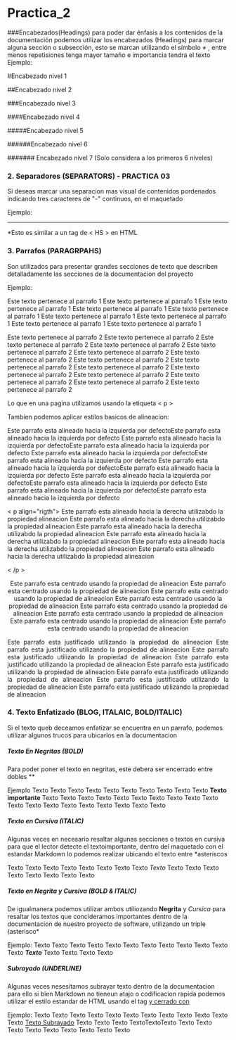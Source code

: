 # Practica_2
###Encabezados(Headings)
para poder dar énfasis a los contenidos de la documentación podemos utilizar los encabezados (Headings) para marcar alguna sección o subsección, esto se marcan utilizando el símbolo ≠ , entre menos repetisiones tenga mayor tamaño e importancia tendra el texto Ejemplo:

#Encabezado nivel 1

##Encabezado nivel 2

###Encabezado nivel 3

####Encabezado nivel 4

#####Encabezado nivel 5

######Encabezado nivel 6

####### Encabezado nivel 7 (Solo considera a los primeros 6 niveles)

### 2. Separadores (SEPARATORS)   - PRACTICA 03

Si deseas marcar una separacion mas visual de contenidos pordenados indicando tres caracteres de "-" continuos, en el maquetado

Ejemplo:

---

*Esto es similar a un tag de < HS > en HTML

### 3. Parrafos (PARAGRPAHS)

Son utilizados para  presentar grandes secciones de texto que describen detalladamente las secciones de la documentacion del proyecto

Ejemplo: 

Este texto pertenece al parrafo 1 Este texto pertenece al parrafo 1 Este texto pertenece al parrafo 1
Este texto pertenece al parrafo 1 Este texto pertenece al parrafo 1 Este texto pertenece al parrafo 1
Este texto pertenece al parrafo 1 Este texto pertenece al parrafo 1 Este texto pertenece al parrafo 1

Este texto pertenece al parrafo 2 Este texto pertenece al parrafo 2 Este texto pertenece al parrafo 2
Este texto pertenece al parrafo 2 Este texto pertenece al parrafo 2 Este texto pertenece al parrafo 2
Este texto pertenece al parrafo 2 Este texto pertenece al parrafo 2 Este texto pertenece al parrafo 2
Este texto pertenece al parrafo 2 Este texto pertenece al parrafo 2 Este texto pertenece al parrafo 2
Este texto pertenece al parrafo 2 Este texto pertenece al parrafo 2 Este texto pertenece al parrafo 2 


Lo que en una pagina utilizamos usando la etiqueta  < p >

Tambien podemos aplicar estilos basicos  de alineacion:

Este parrafo esta alineado hacia la izquierda por defectoEste parrafo esta alineado hacia la izquierda por defecto
Este parrafo esta alineado hacia la izquierda por defectoEste parrafo esta alineado hacia la izquierda por defecto
Este parrafo esta alineado hacia la izquierda por defectoEste parrafo esta alineado hacia la izquierda por defecto
Este parrafo esta alineado hacia la izquierda por defectoEste parrafo esta alineado hacia la izquierda por defecto
Este parrafo esta alineado hacia la izquierda por defectoEste parrafo esta alineado hacia la izquierda por defecto
Este parrafo esta alineado hacia la izquierda por defectoEste parrafo esta alineado hacia la izquierda por defecto

< p  align="rigth">
Este parrafo esta alineado hacia la derecha utilizabdo la propiedad alineacion Este parrafo esta alineado hacia la derecha utilizabdo la propiedad alineacion
Este parrafo esta alineado hacia la derecha utilizabdo la propiedad alineacion Este parrafo esta alineado hacia la derecha utilizabdo la propiedad alineacion
Este parrafo esta alineado hacia la derecha utilizabdo la propiedad alineacion Este parrafo esta alineado hacia la derecha utilizabdo la propiedad alineacion

< /p >

<p align="center ">
Este parrafo esta centrado usando la propiedad de alineacion Este parrafo esta centrado usando la propiedad de alineacion
Este parrafo esta centrado usando la propiedad de alineacion Este parrafo esta centrado usando la propiedad de alineacion
Este parrafo esta centrado usando la propiedad de alineacion Este parrafo esta centrado usando la propiedad de alineacion
Este parrafo esta centrado usando la propiedad de alineacion Este parrafo esta centrado usando la propiedad de alineacion
 
<p align= "justify">
Este parrafo esta justificado utilizando la propiedad de alineacion Este parrafo esta justificado utilizando la propiedad de alineacion
Este parrafo esta justificado utilizando la propiedad de alineacion Este parrafo esta justificado utilizando la propiedad de alineacion
Este parrafo esta justificado utilizando la propiedad de alineacion Este parrafo esta justificado utilizando la propiedad de alineacion
Este parrafo esta justificado utilizando la propiedad de alineacion Este parrafo esta justificado utilizando la propiedad de alineacion
</p>

### 4. Texto Enfatizado (BLOG, ITALAIC, BOLD/ITALIC)
Si el texto queb deceamos enfatizar se encuentra en un parrafo, podemos utilizar algunos trucos para ubicarlos en la documentacion 

##### Texto En Negritas (BOLD)
Para poder poner el texto en negritas, este debera ser encerrado entre dobles **

Ejemplo 
Texto Texto Texto Texto Texto Texto Texto Texto Texto Texto  **Texto importante** Texto Texto Texto Texto Texto Texto Texto Texto Texto
Texto Texto Texto Texto Texto Texto Texto Texto Texto Texto

##### Texto en Cursiva (ITALIC)
Algunas veces en necesario resaltar algunas secciones o textos en cursiva para que el lector detecte el textoimportante, dentro del maquetado con el estandar
Markdown lo podemos realizar ubicando el texto entre *asteriscos

Texto Texto Texto Texto Texto Texto Texto Texto  *Texto* Texto Texto Texto Texto Texto Texto Texto Texto

##### Texto en Negrita y Cursiva (BOLD & ITALIC)
De igualmanera podemos utilizar ambos utiliozando **Negrita** y *Cursica* para resaltar los textos que concideramos importantes dentro de la documentacion de nuestro proyecto de software,
 utilizando un triple (asterisco*

Ejemplo:
Texto Texto Texto Texto Texto Texto Texto Texto Texto Texto Texto Texto ***Texto*** Texto Texto Texto Texto

##### Subrayado (UNDERLINE) 
Algunas veces nesesitamos subrayar texto dentro de la documentacion para ello si bien Markdown no tieneun atajo o codificacion rapida podemos utilizar el estilo estandar de HTML usando el tag <ins>
y cerrado con </ins>

Ejemplo:
Texto Texto Texto Texto Texto Texto Texto Texto Texto Texto Texto Texto <ins>Texto Subrayado</ins> Texto Texto Texto TextoTextoTexto Texto Texto Texto Texto
Texto Texto Texto Texto Texto




 










